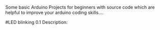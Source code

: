 Some basic Arduino Projects for beginners with source code which are helpful to improve  your arduino coding skills....

#LED blinking 0.1 Description: 

